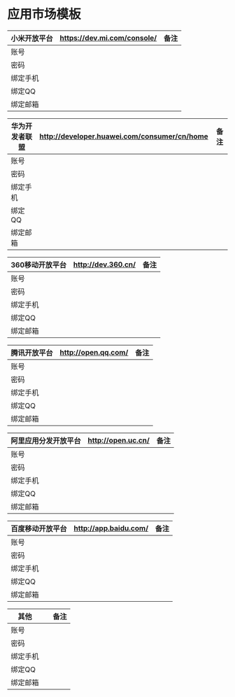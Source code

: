 # 应用市场模板

| 小米开放平台  |  https://dev.mi.com/console/  |备注|
| --- | --- | --- |
| 账号 |  |  |
| 密码 |  |  |
| 绑定手机 |  |  |
| 绑定QQ |  |  |
| 绑定邮箱 |  |  |

| 华为开发者联盟  |  http://developer.huawei.com/consumer/cn/home  |备注|
| --- | --- | --- |
| 账号 |  |  |
| 密码 |  |  |
| 绑定手机 |  |  |
| 绑定QQ |  |  |
| 绑定邮箱 |  |  |

| 360移动开放平台  |  http://dev.360.cn/  |备注|
| --- | --- | --- |
| 账号 |  | |
| 密码 |  | |
| 绑定手机 |  | |
| 绑定QQ |  | |
| 绑定邮箱 |  | |

| 腾讯开放平台  | http://open.qq.com/  |备注|
| --- | --- | --- |
| 账号 |  | |
| 密码 |  | |
| 绑定手机 |  | |
| 绑定QQ |  | |
| 绑定邮箱 |  | |

| 阿里应用分发开放平台  | http://open.uc.cn/  |备注|
| --- | --- | --- |
| 账号 |  | |
| 密码 |  | |
| 绑定手机 |  | |
| 绑定QQ |  | |
| 绑定邮箱 |  | |

| 百度移动开放平台  | http://app.baidu.com/  |备注|
| --- | --- | --- |
| 账号 |  | |
| 密码 |  | |
| 绑定手机 |  | |
| 绑定QQ |  | |
| 绑定邮箱 |  | |

| 其他  |   |备注|
| --- | --- | --- |
| 账号 |  | |
| 密码 |  | |
| 绑定手机 |  | |
| 绑定QQ |  | |
| 绑定邮箱 |  | |

